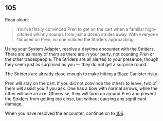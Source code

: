 ## 105

Read aloud:

> You've finally convinced Pren to get on the cart when a familiar high-pitched whinny sounds from just a dozen strides away.
> With everyone focused on Pren, no one noticed the Striders approaching. 

Using your System Adapter, resolve a daytime encounter with the Striders.
There are as many of them as there are in your party, not counting Pren or the other tradespeople.
The Striders are all alerted to your presence, though they seem just as surprised as you — they do not get a surprise round.

The Striders are already close enough to make hitting a Blaze Canister risky.

Pren will stay on the cart.
If you did not convince the others to leave, two of them will assist you if you ask.
One has a bow with normal arrows, while the other will use an axe.
Otherwise, they will form up around Pren and prevent the Striders from getting too close, but without causing any significant damage.

When you have resolved the encounter, continue on to [106](106-all-mother-mountain.md).
